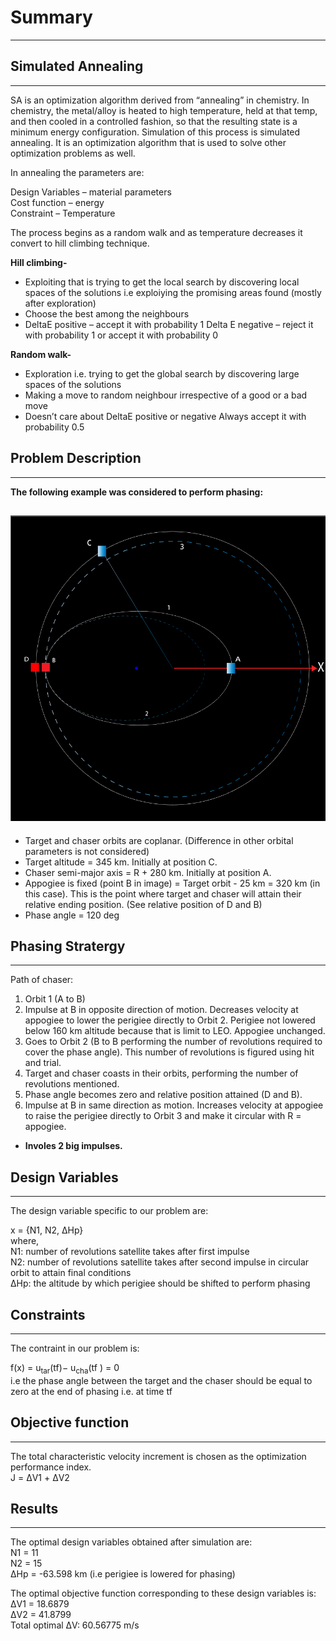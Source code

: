 # Summary
----

## Simulated Annealing
----- 

SA is an optimization algorithm derived from “annealing” in chemistry. In chemistry, the metal/alloy is heated to high temperature, held at that temp, and then cooled in a controlled fashion, so that the resulting state is a minimum energy configuration. Simulation of this process is simulated annealing. It is an optimization algorithm that is used to solve other optimization problems as well.

In annealing the parameters are: 

Design Variables – material parameters <br />
Cost function – energy <br />
Constraint – Temperature

The process begins as a random walk and as temperature decreases it convert to hill climbing technique.

**Hill climbing-**
- Exploiting that is trying to get the local search by discovering local spaces of the solutions i.e exploiying the promising areas found (mostly after exploration)
- Choose the best among the neighbours
- DeltaE positive – accept it with probability 1
  Delta E negative – reject it with probability 1
  or accept it with probability 0
  
**Random walk-**
- Exploration i.e. trying to get the global search by discovering large spaces of the solutions
- Making a move to random neighbour irrespective of a good or a bad move
- Doesn’t care about DeltaE positive or negative
  Always accept it with probability 0.5

## Problem Description
----
**The following example was considered to perform phasing:**

![alt text](https://github.com/anjalirawat06/PHASING/blob/master/DeltaV/phasing%201.png?raw=true)
----

- Target and chaser orbits are coplanar. (Difference in other orbital parameters is not considered)
- Target altitude = 345 km. Initially at position C.
- Chaser semi-major axis = R + 280 km. Initially at position A.
- Appogiee is fixed (point B in image) = Target orbit - 25 km = 320 km (in this case). This is the point where target and chaser will attain their relative ending position. (See relative position of D and B)
- Phase angle = 120 deg


## Phasing Stratergy
----

Path of chaser: 
1. Orbit 1 (A to B) 
2. Impulse at B in opposite direction of motion. Decreases velocity at appogiee to lower the perigiee directly to Orbit 2. Perigiee not lowered below 160 km altitude because that is limit to LEO. Appogiee unchanged.
3. Goes to Orbit 2  (B to B performing the number of revolutions required to cover the phase angle). This number of revolutions is figured using hit and trial. 
4. Target and chaser coasts in their orbits, performing the number of revolutions mentioned. 
5. Phase angle becomes zero and relative position attained (D and B).
6. Impulse at B in same direction as motion. Increases velocity at appogiee to raise the perigiee directly to Orbit 3 and make it circular with R = appogiee.
- **Involes 2 big impulses.**

## Design Variables
----

The design variable specific to our problem are: 

x = {N1, N2, ΔHp}  <br />
where, <br />
N1: number of revolutions satellite takes after first impulse <br />
N2: number of revolutions satellite takes after second impulse in circular orbit to attain final conditions <br />
ΔHp: the altitude by which perigiee should be shifted to perform phasing


## Constraints
----

The contraint in our problem is:

f(x) = u<sub>tar</sub>(tf)− u<sub>cha</sub>(tf ) = 0 <br />
i.e the phase angle between the target and the chaser should be equal to zero at the end of phasing i.e. at time tf

## Objective function
----

The total characteristic velocity increment is chosen as the optimization performance index. <br />
J = ΔV1 + ΔV2

## Results
----
The optimal design variables obtained after simulation are: <br />
N1 = 11 <br />
N2 = 15 <br />
ΔHp = -63.598 km (i.e perigiee is lowered for phasing)

The optimal objective function corresponding to these design variables is:
ΔV1 = 18.6879 <br />
ΔV2 = 41.8799 <br />
Total optimal ΔV: 60.56775 m/s

